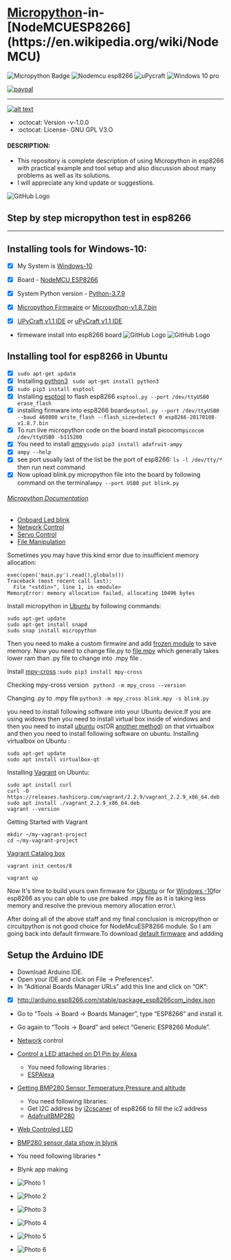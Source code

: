 # [Micropython](https://en.wikipedia.org/wiki/MicroPython#:~:text=From%20Wikipedia,%20the%20free%20encyclopedia%20MicroPython%20is%20a,and%20runtime%20that%20runs%20on%20the%20microcontroller's%20hardware.)-in-[NodeMCUESP8266](https://en.wikipedia.org/wiki/NodeMCU)

![Micropython Badge](https://img.shields.io/badge/micro-python-yellowgreen)
![Nodemcu esp8266](https://img.shields.io/badge/NodeMCU-esp8266-red)
![uPycraft](https://img.shields.io/badge/uPyCraft-IDE-brightgreen)
![Windows 10 pro](https://img.shields.io/badge/Windows-10-blue)

[![paypal](https://www.paypalobjects.com/en_US/i/btn/btn_donateCC_LG.gif)](https://paypal.me/baponkar?locale.x=en_GB)


----------------------------------------------------------------------------------------------
<!-- Please don't remove this: Grab your social icons from https://github.com/carlsednaoui/gitsocial -->

<!-- display the social media buttons in your README -->

[![alt text][1.1]][1]



<!-- links to social media icons -->
<!-- no need to change these -->

<!-- icons with padding -->
[1.1]: http://i.imgur.com/P3YfQoD.png (facebook icon with padding)


<!-- icons without padding -->

[1.1]: http://i.imgur.com/fep1WsG.png (facebook icon without padding)



<!-- links to your social media accounts -->
<!-- update these accordingly -->

[1]: https://www.facebook.com/bapon.kar


<!-- Please don't remove this: Grab your social icons from https://github.com/carlsednaoui/gitsocial -->


* :octocat: Version -v-1.0.0
* :octocat: License- GNU GPL V3.O

#### DESCRIPTION:
* This repository is complete description of using Micropython in esp8266 with practical example and tool setup and also discussion about many problems as well as its solutions.
* I will appreciate any kind update or suggestions.


![GitHub Logo](NodeMCU-ESP8266-Pinout.jpg)

 
 ## Step by step micropython test in esp8266
 --------------------------------------------
 ## Installing tools for Windows-10:

- [x] My System is [Windows-10](https://www.amazon.in/Windows-10-Home-OEM-Lifetime/dp/B08CN5887S/ref=sr_1_1_sspa?dchild=1&keywords=windows+10&qid=1611655557&sr=8-1-spons&psc=1&spLa=ZW5jcnlwdGVkUXVhbGlmaWVyPUEzVjRLQTlMUFo3SktZJmVuY3J5cHRlZElkPUEwNzI5OTk3MlROTVlTWktGSjFMUSZlbmNyeXB0ZWRBZElkPUEwMjA5NTI0MjVIUTRCWkNHWkoxMiZ3aWRnZXROYW1lPXNwX2F0ZiZhY3Rpb249Y2xpY2tSZWRpcmVjdCZkb05vdExvZ0NsaWNrPXRydWU=) 

- [x] Board - [NodeMCU ESP8266](https://www.amazon.in/Generic-Nodemcu-Esp8266-Internet-Development/dp/B07262H53W/ref=sr_1_2?dchild=1&keywords=esp8266&qid=1610616571&sr=8-2)

- [x] System Python version - [Python-3.7.9 ](https://www.python.org/ftp/python/3.9.1/python-3.9.1-amd64.exe)

- [x] [Micropython Firmwaire](http://micropython.org/resources/firmware/esp8266-20170108-v1.8.7.bin) or [Micropython-v1.8.7.bin](https://github.com/baponkar/micropython-in-esp8266/blob/main/esp8266-20170108-v1.8.7.bin)

- [x] [UPyCraft v1.1 IDE](https://randomnerdtutorials.com/uPyCraftWindows) or [uPyCraft v1.1 IDE](https://github.com/baponkar/micropython-in-esp8266/blob/main/uPyCraft_V1.1.exe)

* firmeware install into esp8266 board
![GitHub Logo](upycraft_frimeware_install.png)
![GitHub Logo](upycraft_frimeware_install1.png)


## Installing tool for esp8266 in Ubuntu

- [x] ```sudo apt-get update```
- [x] Installing [python3](https://www.python.org/download/releases/3.0/) ``` sudo apt-get install python3```
- [x]  ``` sudo pip3 install esptool ```
- [x] Installing [esptool](https://github.com/espressif/esptool) to flash esp8266 ``` esptool.py --port /dev/ttyUSB0 erase_flash ```
- [x] installing firmware into esp8266 board``` esptool.py --port /dev/ttyUSB0 --baud 460800 write_flash --flash_size=detect 0 esp8266-20170108-v1.8.7.bin ```
- [x] To run live micropython code on the board install picocom``` picocom /dev/ttyUSB0 -b115200 ```
- [x] You need to install [ampy](https://pypi.org/project/adafruit-ampy/)``` sudo pip3 install adafruit-ampy ```
- [x] ``` ampy --help ```
- [x] see port usually last of the list be the port of esp8266: ``` ls -l /dev/tty/* ``` then run next command
- [x] Now upload blink.py micropython file into the board by following command on the terminal``` ampy --port USB0 put blink.py  ```

###### [Micropython Documentation](https://docs.micropython.org/en/latest/esp8266/tutorial/intro.html)


* [Onboard Led blink](https://github.com/baponkar/micropython-in-esp8266/blob/main/onboard_led_control.py)
* [Network Control]( https://github.com/baponkar/micropython-in-esp8266/blob/main/network_control.py)
* [Servo Control](https://github.com/baponkar/micropython-in-esp8266/blob/main/servo_control.py)
* [File Manipulation](https://github.com/baponkar/micropython-in-esp8266/blob/main/file_manipulation.py)

Sometimes you may have this kind error due to insufficient memory allocation:
```download ok
exec(open('main.py').read(),globals())
Traceback (most recent call last):
  File "<stdin>", line 1, in <module>
MemoryError: memory allocation failed, allocating 10496 bytes
```
Install micropython in [Ubuntu](https://snapcraft.io/install/micropython/ubuntu#install) by following commands:
```
sudo apt-get update
sudo apt-get install snapd
sudo snap install micropython
```

Then you need to make a custom firmwire and add [frozen module](https://learn.adafruit.com/micropython-basics-loading-modules/frozen-modules) to save memory.
Now you need to change file.py to [file.mpy](http://docs.micropython.org/en/v1.12/reference/mpyfiles.html) which generally takes lower ram than .py file to change into .mpy file .

Install [mpy-cross](https://pypi.org/project/mpy-cross/) :``` sudo pip3 install mpy-cross ```

Checking mpy-cross version ``` python3 -m mpy_cross --version```

Changing .py to .mpy file ```python3 -m mpy_cross blink.mpy -s blink.py```

you need to install following software into your Ubuntu device.If you are using widows then you need to install virtual box inside of windows and then you need to install [ubuntu](https://releases.ubuntu.com/20.04/) os(OR [another method](https://ubuntu.com/tutorials/ubuntu-on-windows#1-overview)) on that virtualbox and then you need to install following software on ubuntu. 
Installing virtualbox on Ubuntu :


```
sudo apt-get update
sudo apt install virtualbox-qt

```
Installing [Vagrant](https://linuxize.com/post/how-to-install-vagrant-on-ubuntu-20-04/) on Ubuntu:
```
sudo apt install curl
curl -O https://releases.hashicorp.com/vagrant/2.2.9/vagrant_2.2.9_x86_64.deb
sudo apt install ./vagrant_2.2.9_x86_64.deb
vagrant --version
```
Getting Started with Vagrant 
```
mkdir ~/my-vagrant-project
cd ~/my-vagrant-project

```
[Vagrant Catalog box](https://www.vagrantup.com/docs/boxes)
```
vagrant init centos/8
```
```
vagrant up
```
Now It's time to build yours own firmware for [Ubuntu](https://learn.adafruit.com/building-and-running-micropython-on-the-esp8266/build-firmware) or for [Windows -10](https://medium.com/@botdotcom/installing-virtualbox-and-vagrant-on-windows-10-2e5cbc6bd6ad#:~:text=%20Installing%20VirtualBox%20and%20Vagrant%20on%20Windows%2010,halt%20to%20shut%20it%20down.%20%20More)for esp8266 as you can able to use pre baked .mpy file as it is taking less memory and resolve the previous memory allocation  error.\

After doing all of the above staff and my final conclusion is micropython or circuitpython is not good choice for NodeMcuESP8266 module.
So I am going back into default firmware.To download [default firmware](https://www.espressif.com/en/support/download/all) and addding  
## Setup the Arduino IDE
* Download Arduino IDE.
* Open your IDE and click on File -> Preferences".
* In “Aditional Boards Manager URLs” add this line and click on “OK”:
-[x] http://arduino.esp8266.com/stable/package_esp8266com_index.json
* Go to “Tools -> Board -> Boards Manager”, type “ESP8266” and install it.

* Go again to “Tools -> Board” and select “Generic ESP8266 Module”.

* [Network](https://www.electronicshub.org/connect-esp8266-to-wifi/) control

* [Control a LED attached on D1 Pin by Alexa](https://github.com/baponkar/micropython-in-esp8266/blob/main/led_control_by_alexa.ino)
  * You need following libraries : 
   * [ESPAlexa](https://github.com/Aircoookie/Espalexa)
* [Getting BMP280 Sensor Temperature,Pressure and altitude](http://www.esp8266learning.com/esp8266-bmp280-sensor-example.php)
  * You need following libraries:
   * Get I2C address  by [i2cscaner](https://github.com/baponkar/micropython-in-esp8266/blob/main/i2c_scanner.ino) of esp8266 to fill the ic2 address
   * [AdafruitBMP280](https://github.com/adafruit/Adafruit_BMP280_Library)
 * [Web Controled LED](https://github.com/baponkar/micropython-in-esp8266/blob/main/web_controled_led)
* [BMP280 sensor data show in blynk](https://github.com/baponkar/micropython-in-esp8266/tree/main)
 * You need following libraries
   *
  * Blynk app making
   * ![Photo 1](Screenshot_20210131-183656_Blynk.jpg)
   * ![Photo 2](Screenshot_20210131-183627_Blynk.jpg)
   * ![Photo 3](Screenshot_20210131-183635_Blynk.jpg)
   * ![Photo 4](Screenshot_20210131-183639_Blynk.jpg)
   * ![Photo 5](Screenshot_20210131-183645_Blynk.jpg)
   * ![Photo 6](Screenshot_20210131-183656_Blynk.jpg)

